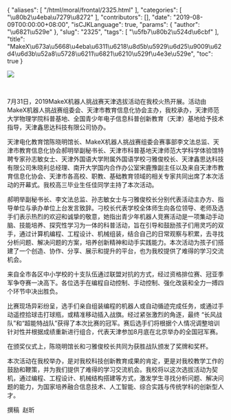 {
    "aliases": [
        "/html/moral/frontal/2325.html"
    ],
    "categories": [
        "\u80b2\u4eba\u7279\u8272"
    ],
    "contributors": [],
    "date": "2019-08-09T00:00:00+08:00",
    "isCJKLanguage": true,
    "params": {
        "author": "\u6821\u529e"
    },
    "slug": "2325",
    "tags": [
        "\u5fb7\u80b2\u524d\u6cbf"
    ],
    "title": "MakeX\u673a\u5668\u4eba\u6311\u6218\u8d5b\u5929\u6d25\u9009\u62d4\u6d3b\u52a8\u5728\u6211\u6821\u6210\u529f\u4e3e\u529e",
    "toc": true
}

![](https://cdn.tfls.online/mirror/full/a371544a209e969b2a30f633d98e19c58562a35b.jpg)




     




7月31日，2019MakeX机器人挑战赛天津选拔活动在我校火热开展。活动由MakeX机器人挑战赛组委会、天津市教育信息化协会主办，我校承办，天津师范大学物理学院科普基地、全国青少年电子信息科普创新教育（天津）基地给予技术指导，天津鑫思达科技有限公司协办。




天津电化教育馆陈晓明馆长、MakeX机器人挑战赛组委会赛事部李文法总监、天津市教育信息化协会郝明举副秘书长、天津市科普基地天津师范大学科学体验馆特聘专家孙志敏女士、天津外国语大学附属外国语学校刁雅俊校长、天津鑫思达科技有限公司朱晓利总经理、南开大学国内合作办公室宋鹿豫副主任以及来自天津市教育信息化协会、天津市各高校、职教、基础教育领域的相关专家共同出席了本次活动的开幕式。我校高三毕业生任佳同学主持了本次活动。




郝明举副秘书长、李文法总监、孙志敏女士与刁雅俊校长分别代表活动主办方、指导单位与承办单位上台发言致辞。刁校长代表学校全体师生向各位领导、老师及选手们表示热烈的欢迎和诚挚的敬意，她指出青少年机器人竞赛活动是一项集动手动脑、技能培养、探究性学习为一体的科普活动，旨在引导和鼓励孩子们用灵巧的双手，通过计算机编程、工程设计、机械组装，结合自己的日常观察与积累，去寻找分析问题、解决问题的方案，培养创新精神和动手实践能力。本次活动为孩子们搭建了一个创造、协作、分享、展示和提升的平台，也为我校提供了难得的学习交流机会。




来自全市各区中小学校的十支队伍通过联盟对抗的方式，经过资格排位赛、冠亚季军争夺赛一决高下。各位选手在编程自动控制、手动控制、强化改装和全力一搏四个环节中决出胜负。




比赛现场异彩纷呈，选手们亲自组装编程的机器人或自动循迹完成任务，或通过手动遥控拾球击打球瓶，或精准移动插入战旗。经过紧张激烈的角逐，最终 “长风战队”和“超能特战队”获得了本次比赛的冠军。赛后选手们将根据个人情况调整培训针对性并根据成绩重新进行组合，代表天津参加8月底在北京举办的全国冠军赛。




在颁奖仪式上，陈晓明馆长和刁雅俊校长共同为获胜战队颁发了奖牌和奖杯。




本次活动在我校举办，是对我校科技创新教育成果的肯定，更是对我校教学工作的鼓励和鞭策，并为我们提供了难得的学习交流机会。我校将以这次选拔活动为契机，通过编程、工程设计、机械结构搭建等方式，激发学生寻找分析问题、解决问题的能力，为国家培养融合信息技术、人工智能、综合实践与传统学科的创新型人才。




撰稿  赵昕





  



